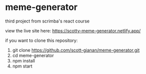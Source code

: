 # meme-generator
third project from scrimba's react course

view the live site here: https://scotty-meme-generator.netlify.app/

if you want to clone this repository:

1. git clone https://github.com/scott-gianan/meme-generator.git
2. cd meme-generator
3. npm install
4. npm start
